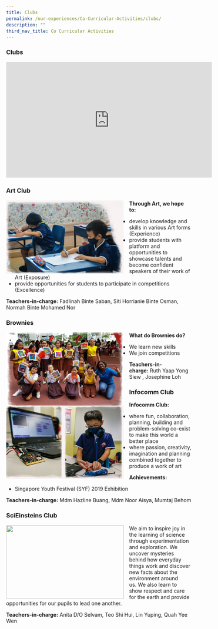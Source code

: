 ```yaml
---
title: Clubs
permalink: /our-experiences/Co-Curricular-Activities/clubs/
description: ""
third_nav_title: Co Curricular Activities
---
```

### Clubs

<iframe width="560" height="315" src="https://www.youtube.com/embed/hMN1SOpXEyI" title="YouTube video player" frameborder="0" allow="accelerometer; autoplay; clipboard-write; encrypted-media; gyroscope; picture-in-picture" allowfullscreen=""></iframe>

### Art Club

<img src="/images/cca6.png" style="width:320px;height:200px;margin-right:15px;" align="left"> 

**Through Art, we hope to:**&nbsp;

*   develop knowledge and skills in various Art forms (Experience)&nbsp; &nbsp;
*   provide students with platform and opportunities to showcase talents and become confident speakers of their work of Art (Exposure)
*   provide opportunities for students to participate in competitions (Excellence)

**Teachers-in-charge:**&nbsp;Fadlinah Binte Saban, Siti Horrianie Binte Osman, Normah Binte Mohamed Nor

### Brownies

<img src="/images/cca7.png" style="width:320px;height:200px;margin-right:15px;" align="left"> 

**What do Brownies do?**  

*   We learn new skills
*   We join competitions

**Teachers-in-charge:**&nbsp;Ruth Yaap Yong Siew&nbsp;, Josephine Loh

### Infocomm Club

<img src="/images/cca8.png" style="width:320px;height:200px;margin-right:15px;" align="left"> 

**Infocomm Club:**  

*   where fun, collaboration, planning, building and problem-solving co-exist to make this world a better place
*   where passion, creativity, imagination and planning combined together to produce a work of art

**Achievements:**&nbsp;

*   Singapore Youth Festival (SYF) 2019 Exhibition
 

**Teachers-in-charge:**&nbsp;Mdm Hazline Buang, Mdm Noor Aisya,&nbsp;Mumtaj Behom

### SciEinsteins Club

<img src="/images/cca9.png" style="width:320px;height:200px;margin-right:15px;" align="left"> 

We aim to inspire joy in the learning of science through experimentation and exploration.&nbsp;We uncover mysteries behind how everyday things work and discover new facts about the environment around us.&nbsp;We also learn to show respect and care for the earth and provide opportunities for our pupils to lead one another.&nbsp;

**Teachers-in-charge:**&nbsp;Anita D/O Selvam, Teo Shi Hui, Lin Yuping, Quah Yee Wen